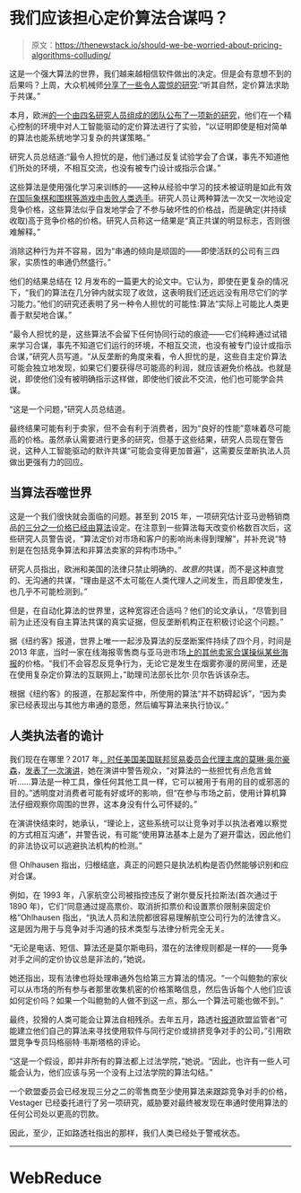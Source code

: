 # 我们应该担心定价算法合谋吗？

> 原文：<https://thenewstack.io/should-we-be-worried-about-pricing-algorithms-colluding/>

这是一个强大算法的世界，我们越来越相信软件做出的决定。但是会有意想不到的后果吗？上周，大众机械师[分享了一些令人震惊的研究](https://www.popularmechanics.com/technology/robots/a26309827/left-to-their-own-devices-pricing-algorithms-resort-to-collusion/):“听其自然，定价算法求助于共谋。”

本月，欧洲[的一个由四名研究人员组成的团队公布了一项新的研究](https://voxeu.org/article/artificial-intelligence-algorithmic-pricing-and-collusion)，他们在一个精心控制的环境中对人工智能驱动的定价算法进行了实验，“以证明即使是相对简单的算法也能系统地学习复杂的共谋策略。”

研究人员总结道:“最令人担忧的是，他们通过反复试验学会了合谋，事先不知道他们所处的环境，不相互交流，也没有被专门设计或指示合谋。”

这些算法是使用强化学习来训练的——这种从经验中学习的技术被证明是如此有效[在国际象棋和围棋等游戏中击败人类选手](https://thenewstack.io/deepminds-new-milestones-on-the-road-to-artificial-general-intelligence/)。研究人员让两种算法一次又一次地设定竞争价格，这些算法似乎自发地学会了不参与破坏性的价格战，而是确定(并持续收取)高于竞争价格的价格。研究人员称这一结果是“真正共谋的明显标志，否则很难解释。”

消除这种行为并不容易，因为“串通的倾向是顽固的——即使活跃的公司有三四家，实质性的串通仍然盛行。”

他们的结果总结在 12 月发布的一篇更大的论文中。它认为，即使在更复杂的情况下，“我们的算法在几分钟内就实现了收敛，这表明我们还远远没有用尽它们的学习能力。”他们的研究还表明了另一种令人担忧的可能性:算法“实际上可能比人类更善于默契地合谋。”

“最令人担忧的是，这些算法不会留下任何协同行动的痕迹——它们纯粹通过试错来学习合谋，事先不知道它们运行的环境，不相互交流，也没有被专门设计或指示合谋，”研究人员写道。“从反垄断的角度来看，令人担忧的是，这些自主定价算法可能会独立地发现，如果它们要获得尽可能高的利润，就应该避免价格战。也就是说，即使他们没有被明确指示这样做，即使他们彼此不交流，他们也可能学会共谋。

“这是一个问题，”研究人员总结道。

最终结果可能有利于卖家，但不会有利于消费者，因为“良好的性能”意味着尽可能高的价格。虽然承认需要进行更多的研究，但基于这些结果，研究人员现在警告说，这种人工智能驱动的默许共谋“可能会变得更加普遍”，这需要反垄断执法人员做出更强有力的回应。

## 当算法吞噬世界

这是一个我们很快就会面临的问题。甚至到 2015 年，一项研究估计亚马逊畅销商品[的三分之一价格已经由算法](https://mislove.org/publications/Amazon-WWW.pdf)设定。在注意到一些算法每天改变价格数百次后，这些研究人员警告说，“算法定价对市场和客户的影响尚未得到理解”，并补充说“特别是在包括竞争算法和非算法卖家的异构市场中。”

研究人员指出，欧洲和美国的法律只禁止明确的、*故意的*共谋，而不是这种直觉的、无沟通的共谋，“理由是这不太可能在人类代理人之间发生，而且即使发生，也几乎不可能检测到。”

但是，在自动化算法的世界里，这种宽容还合适吗？他们的论文承认，“尽管到目前为止还没有自主算法共谋的真实证据，但反垄断机构正在积极讨论这个问题。”

据《纽约客》报道，世界上唯一一起涉及算法的反垄断案件持续了四个月，时间是 2013 年底，当时一家在线海报零售商与亚马逊市场[上的其他卖家合谋操纵某些海报](https://www.newyorker.com/business/currency/when-bots-collude)的价格。“我们不会容忍反竞争行为，无论它是发生在烟雾弥漫的房间里，还是在使用复杂定价算法的互联网上，”助理司法部长比尔·贝尔告诉该杂志。

根据《纽约客》的报道，在那起案件中，所使用的算法“并不妨碍起诉”，“因为卖家已经表现出与其他方串通的意愿，然后编写算法来执行协议。”

## 人类执法者的诡计

我们现在在哪里？2017 年[，时任美国美国联邦贸易委员会代理主席的莫琳·奥尔豪森](https://www.ftc.gov/about-ftc/biographies/maureen-k-ohlhausen)，[发表了一次演讲](https://www.ftc.gov/public-statements/2017/05/should-we-fear-things-go-beep-night-some-initial-thoughts-intersection)，她在演讲中警告观众，“对算法的一些担忧有点危言耸听……算法是一种工具，像任何其他工具一样，它可以被用于有用的目的或邪恶的目的。”透明度对消费者可能有好或坏的影响，但“在参与市场之前，使用计算机算法仔细观察你周围的世界，这本身没有什么可怀疑的。”

在演讲快结束时，她承认，“理论上，这些系统可以让竞争对手以执法者难以察觉的方式相互沟通”，并警告说，有可能“使用算法基本上是为了避开雷达，因此他们的非法协议可以逃避执法机构的检测。”

但 Ohlhausen 指出，归根结底，真正的问题只是执法机构是否仍然能够识别和应对合谋。

例如，在 1993 年，八家航空公司被指控违反了谢尔曼反托拉斯法(首次通过于 1890 年)，它们“同意通过提高票价、取消折扣票价和设置票价限制来固定价格”Ohlhausen 指出，“执法人员和法院都很容易理解航空公司行为的法律含义。这是因为用于与竞争对手沟通的技术类型与法律分析完全无关。

“无论是电话、短信、算法还是莫尔斯电码，潜在的法律规则都是一样的——竞争对手之间的定价协议总是非法的，”她说。

她还指出，现有法律也将处理串通外包给第三方算法的情况。“一个叫鲍勃的家伙可以从市场的所有参与者那里收集机密的价格策略信息，然后告诉每个人他们应该如何定价吗？如果一个叫鲍勃的人做不到这一点，那么一个算法可能也做不到。”

最终，狡猾的人类可能会让算法自相残杀。去年五月，路透社[报道](https://uk.reuters.com/article/us-eu-antitrust-algorithm/eu-considers-using-algorithms-to-detect-anti-competitive-acts-idUKKBN1I5198)欧盟监管者“可能建立他们自己的算法来寻找使用软件与同行定价或排挤竞争对手的公司，”引用欧盟竞争专员玛格丽特·韦斯塔格的评论。

“这是一个假设，即并非所有的算法都上过法学院，”她说。“因此，也许有一些人可能会认为，他们应该与另一个没有上过法学院的算法勾结。”

一个欧盟委员会已经发现三分之二的零售商至少使用算法来跟踪竞争对手的价格，Vestager 已经委托进行了另一项研究，威胁要对最终被发现在串通时使用算法的任何公司处以更高的罚款。

因此，至少，正如路透社指出的那样，我们人类已经处于警戒状态。

* * *

# WebReduce

<svg xmlns:xlink="http://www.w3.org/1999/xlink" viewBox="0 0 68 31" version="1.1"><title>Group</title> <desc>Created with Sketch.</desc></svg>